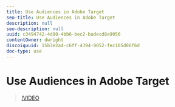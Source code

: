 ```yaml
---
title: Use Audiences in Adobe Target
seo-title: Use Audiences in Adobe Target
description: null
seo-description: null
uuid: c3494742-4d80-4bb6-bec2-badecd8a9056
contentOwner: dwright
discoiquuid: 15b3e2a4-c6ff-4394-9052-fec105d06f6d
doc-type: use
---
```


# Use Audiences in Adobe Target

>[!VIDEO](https://video.tv.adobe.com/v/17398/?quality=12)